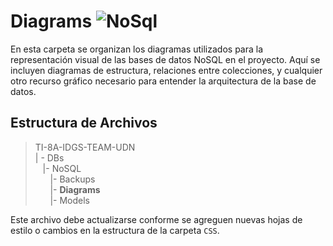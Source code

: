 # Diagrams  ![NoSql](https://img.shields.io/badge/MongoDB-4EA94B?style=for-the-badge&logo=mongodb&logoColor=white)

En esta carpeta se organizan los diagramas utilizados para la representación visual de las bases de datos NoSQL en el proyecto. Aquí se incluyen diagramas de estructura, relaciones entre colecciones, y cualquier otro recurso gráfico necesario para entender la arquitectura de la base de datos.

## Estructura de Archivos

> TI-8A-IDGS-TEAM-UDN<br>
>| - DBs<br>
>&nbsp;&nbsp;&nbsp;|- NoSQL<br>
>&nbsp;&nbsp;&nbsp;&nbsp;&nbsp;&nbsp;|- Backups<br>
>&nbsp;&nbsp;&nbsp;&nbsp;&nbsp;&nbsp;|- **Diagrams**<br>
>&nbsp;&nbsp;&nbsp;&nbsp;&nbsp;&nbsp;|- Models

Este archivo debe actualizarse conforme se agreguen nuevas hojas de estilo o cambios en la estructura de la carpeta `CSS`.

